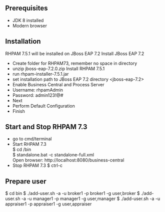Prerequisites
---
- JDK 8 installed
- Modern browser

Installation
---
RHPAM 7.5.1 will be installed on JBoss EAP 7.2
Install JBoss EAP 7.2
- Create folder for RHPAM73, remember no space in directory
- unzip jboss-eap-7.2.0.zip
Install RHPAM 7.5.1
- run rhpam-installer-7.5.1.jar
- set installation path to JBoss EAP 7.2 directory <jboss-eap-7.2>
- Enable Business Central and Process Server
- Username: rhpamAdmin
- Password: admin123!@#
- Next
- Perform Default Configuration
- Finish

Start and Stop RHPAM 7.3
---
- go to cmd/terminal
- Start RHPAM 7.3  
  $ cd <jboss-eap>/bin  
  $ standalone.bat -c standalone-full.xml  
  Open browser: http://localhost:8080/business-central
- Stop RHPAM 7.3
  $ ctrl-c
  
  
Prepare user
---
$ cd bin
$ ./add-user.sh -a -u broker1 -p broker1 -g user,broker
$ ./add-user.sh -a -u manager1 -p manager1 -g user,manager
$ ./add-user.sh -a -u appraiser1 -p appraiser1 -g user,appraiser
  
